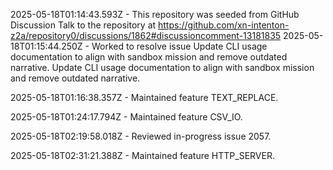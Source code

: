2025-05-18T01:14:43.593Z - This repository was seeded from GitHub Discussion Talk to the repository at https://github.com/xn-intenton-z2a/repository0/discussions/1862#discussioncomment-13181835
2025-05-18T01:15:44.250Z - Worked to resolve issue Update CLI usage documentation to align with sandbox mission and remove outdated narrative. Update CLI usage documentation to align with sandbox mission and remove outdated narrative.

2025-05-18T01:16:38.357Z - Maintained feature TEXT_REPLACE.

2025-05-18T01:24:17.794Z - Maintained feature CSV_IO.

2025-05-18T02:19:58.018Z - Reviewed in-progress issue 2057.

2025-05-18T02:31:21.388Z - Maintained feature HTTP_SERVER.


